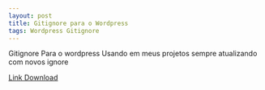 ```yaml
---
layout: post
title: Gitignore para o Wordpress
tags: Wordpress Gitignore
---
```

Gitignore Para o wordpress  Usando em meus projetos sempre atualizando com novos ignore

[Link Download ](https://github.com/jonatanaxe/Config-Personalizadas/blob/master/.gitignore-wordpress)
